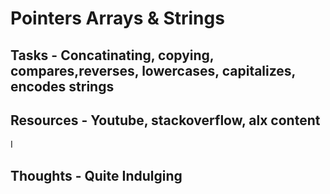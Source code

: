 # Pointers Arrays & Strings

## Tasks - Concatinating, copying, compares,reverses, lowercases, capitalizes, encodes strings

## Resources - Youtube, stackoverflow, alx content
I
## Thoughts - Quite Indulging
